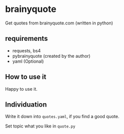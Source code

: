 # brainyquote
Get quotes from brainyquote.com (written in python)

## requirements
* requests, bs4
* pybrainyquote (created by the author)
* yaml (Optional)

## How to use it
Happy to use it.

## Individuation

Write it down into `quotes.yaml`, if you find a good quote.

Set topic what you like in `quote.py`
